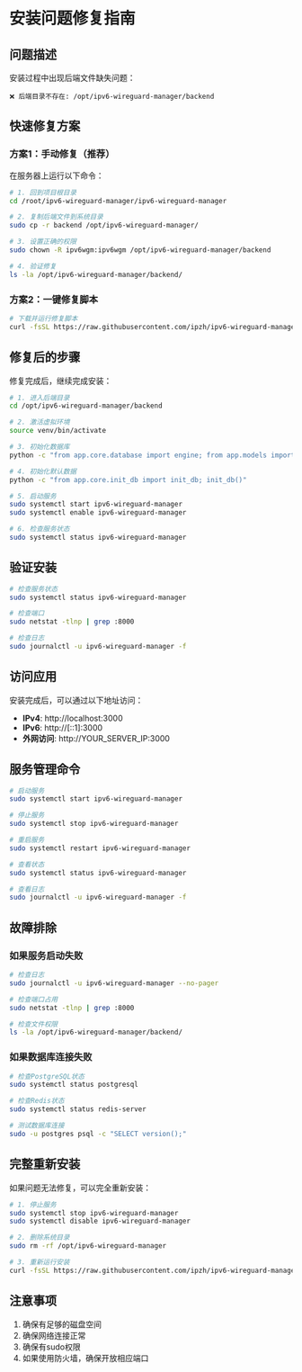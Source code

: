 # 安装问题修复指南

## 问题描述

安装过程中出现后端文件缺失问题：
```
❌ 后端目录不存在: /opt/ipv6-wireguard-manager/backend
```

## 快速修复方案

### 方案1：手动修复（推荐）

在服务器上运行以下命令：

```bash
# 1. 回到项目根目录
cd /root/ipv6-wireguard-manager/ipv6-wireguard-manager

# 2. 复制后端文件到系统目录
sudo cp -r backend /opt/ipv6-wireguard-manager/

# 3. 设置正确的权限
sudo chown -R ipv6wgm:ipv6wgm /opt/ipv6-wireguard-manager/backend

# 4. 验证修复
ls -la /opt/ipv6-wireguard-manager/backend/
```

### 方案2：一键修复脚本

```bash
# 下载并运行修复脚本
curl -fsSL https://raw.githubusercontent.com/ipzh/ipv6-wireguard-manager/main/quick-fix.sh | bash
```

## 修复后的步骤

修复完成后，继续完成安装：

```bash
# 1. 进入后端目录
cd /opt/ipv6-wireguard-manager/backend

# 2. 激活虚拟环境
source venv/bin/activate

# 3. 初始化数据库
python -c "from app.core.database import engine; from app.models import Base; Base.metadata.create_all(bind=engine)"

# 4. 初始化默认数据
python -c "from app.core.init_db import init_db; init_db()"

# 5. 启动服务
sudo systemctl start ipv6-wireguard-manager
sudo systemctl enable ipv6-wireguard-manager

# 6. 检查服务状态
sudo systemctl status ipv6-wireguard-manager
```

## 验证安装

```bash
# 检查服务状态
sudo systemctl status ipv6-wireguard-manager

# 检查端口
sudo netstat -tlnp | grep :8000

# 检查日志
sudo journalctl -u ipv6-wireguard-manager -f
```

## 访问应用

安装完成后，可以通过以下地址访问：

- **IPv4**: http://localhost:3000
- **IPv6**: http://[::1]:3000
- **外网访问**: http://YOUR_SERVER_IP:3000

## 服务管理命令

```bash
# 启动服务
sudo systemctl start ipv6-wireguard-manager

# 停止服务
sudo systemctl stop ipv6-wireguard-manager

# 重启服务
sudo systemctl restart ipv6-wireguard-manager

# 查看状态
sudo systemctl status ipv6-wireguard-manager

# 查看日志
sudo journalctl -u ipv6-wireguard-manager -f
```

## 故障排除

### 如果服务启动失败

```bash
# 检查日志
sudo journalctl -u ipv6-wireguard-manager --no-pager

# 检查端口占用
sudo netstat -tlnp | grep :8000

# 检查文件权限
ls -la /opt/ipv6-wireguard-manager/backend/
```

### 如果数据库连接失败

```bash
# 检查PostgreSQL状态
sudo systemctl status postgresql

# 检查Redis状态
sudo systemctl status redis-server

# 测试数据库连接
sudo -u postgres psql -c "SELECT version();"
```

## 完整重新安装

如果问题无法修复，可以完全重新安装：

```bash
# 1. 停止服务
sudo systemctl stop ipv6-wireguard-manager
sudo systemctl disable ipv6-wireguard-manager

# 2. 删除系统目录
sudo rm -rf /opt/ipv6-wireguard-manager

# 3. 重新运行安装
curl -fsSL https://raw.githubusercontent.com/ipzh/ipv6-wireguard-manager/main/install.sh | bash
```

## 注意事项

1. 确保有足够的磁盘空间
2. 确保网络连接正常
3. 确保有sudo权限
4. 如果使用防火墙，确保开放相应端口
